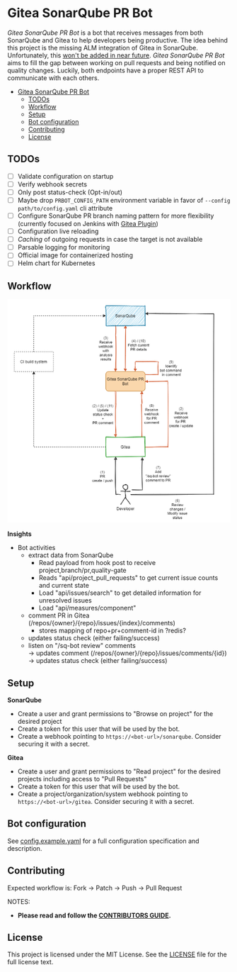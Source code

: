 # Gitea SonarQube PR Bot

_Gitea SonarQube PR Bot_ is a bot that receives messages from both SonarQube and Gitea to help developers 
being productive. The idea behind this project is the missing ALM integration of Gitea in SonarQube. Unfortunately, 
this [won't be added in near future](https://github.com/SonarSource/sonarqube/pull/3248#issuecomment-701334327). 
_Gitea SonarQube PR Bot_ aims to fill the gap between working on pull requests and being notified on quality changes. 
Luckily, both endpoints have a proper REST API to communicate with each others.

- [Gitea SonarQube PR Bot](#gitea-sonarqube-pr-bot)
  - [TODOs](#todos)
  - [Workflow](#workflow)
  - [Setup](#setup)
  - [Bot configuration](#bot-configuration)
  - [Contributing](#contributing)
  - [License](#license)

## TODOs

- [ ] Validate configuration on startup
- [ ] Verify webhook secrets
- [ ] Only post status-check (Opt-in/out)
- [ ] Maybe drop `PRBOT_CONFIG_PATH` environment variable in favor of `--config path/to/config.yaml` cli attribute
- [ ] Configure SonarQube PR branch naming pattern for more flexibility (currently focused on Jenkins with [Gitea Plugin](https://github.com/jenkinsci/gitea-plugin))
- [ ] Configuration live reloading
- [ ] _Caching_ of outgoing requests in case the target is not available
- [ ] Parsable logging for monitoring
- [ ] Official image for containerized hosting
- [ ] Helm chart for Kubernetes

## Workflow

![Workflow](docs/workflow.png)

**Insights**

- Bot activities
    - extract data from SonarQube
        - Read payload from hook post to receive project,branch/pr,quality-gate
        - Reads "api/project_pull_requests" to get current issue counts and current state
        - Load "api/issues/search" to get detailed information for unresolved issues
        - Load "api/measures/component"
    - comment PR in Gitea (/repos/{owner}/{repo}/issues/{index}/comments)
        - stores mapping of repo+pr+comment-id in ?redis?
    - updates status check (either failing/success)
    - listen on "/sq-bot review" comments  
      -> updates comment (/repos/{owner}/{repo}/issues/comments/{id})  
      -> updates status check (either failing/success)

## Setup

**SonarQube**  
- Create a user and grant permissions to "Browse on project" for the desired project
- Create a token for this user that will be used by the bot.
- Create a webhook pointing to `https://<bot-url>/sonarqube`. Consider securing it with a secret.

**Gitea**  
- Create a user and grant permissions to "Read project" for the desired projects including access to "Pull Requests"
- Create a token for this user that will be used by the bot.
- Create a project/organization/system webhook pointing to `https://<bot-url>/gitea`. Consider securing it with a secret.

## Bot configuration

See [config.example.yaml](config/config.example.yaml) for a full configuration specification and description.

## Contributing

Expected workflow is: Fork -> Patch -> Push -> Pull Request

NOTES:

- **Please read and follow the [CONTRIBUTORS GUIDE](CONTRIBUTING.md).**

## License

This project is licensed under the MIT License. See the [LICENSE](LICENSE) file for the full license text.
